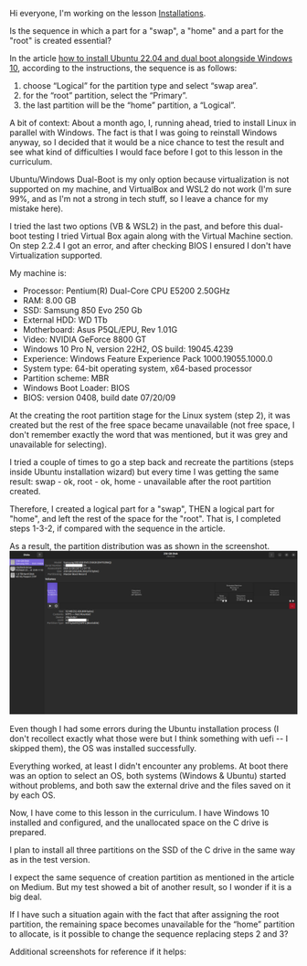 Hi everyone, I'm working on the lesson [Installations](https://www.theodinproject.com/lessons/foundations-installations).

Is the sequence in which a part for a "swap", a "home" and a part for the "root" is created essential?

In the article [how to install Ubuntu 22.04 and dual boot alongside Windows 10](https://medium.com/linuxforeveryone/how-to-install-ubuntu-20-04-and-dual-boot-alongside-windows-10-323a85271a73), according to the instructions, the sequence is as follows:

1) choose “Logical” for the partition type and select “swap area”.
2) for the “root” partition, select the “Primary”.
3) the last partition will be the “home” partition, a “Logical”.

A bit of context:
About a month ago, I, running ahead, tried to install Linux in parallel with Windows. The fact is that I was going to reinstall Windows anyway, so I decided that it would be a nice chance to test the result and see what kind of difficulties I would face before I got to this lesson in the curriculum.

Ubuntu/Windows Dual-Boot is my only option because virtualization is not supported on my machine, and VirtualBox and WSL2 do not work (I'm sure 99%, and as I'm not a strong in tech stuff, so I leave a chance for my mistake here).

I tried the last two options (VB & WSL2) in the past, and before this  dual-boot testing I tried Virtual Box again along with the Virtual Machine section. On step 2.2.4 I got an error, and after checking BIOS I ensured I don't have Virtualization supported.

My machine is:
- Processor: Pentium(R) Dual-Core CPU E5200 2.50GHz
- RAM: 8.00 GB
- SSD: Samsung 850 Evo 250 Gb
- External HDD: WD 1Tb
- Motherboard: Asus P5QL/EPU, Rev 1.01G
- Video: NVIDIA GeForce 8800 GT
- Windows 10 Pro N, version 22H2, OS build: 19045.4239
- Experience: Windows Feature Experience Pack 1000.19055.1000.0
- System type: 64-bit operating system, x64-based processor
- Partition scheme: MBR
- Windows Boot Loader: BIOS
- BIOS: version 0408, build date 07/20/09

At the creating the root partition stage for the Linux system (step 2), it was created but the rest of the free space became unavailable (not free space, I don't remember exactly the word that was mentioned, but it was grey and unavailable for selecting).

I tried a couple of times to go a step back and recreate the partitions (steps inside Ubuntu installation wizard) but every time I was getting the same result: swap - ok, root - ok, home - unavailable after the root partition created.

Therefore, I created a logical part for a "swap", THEN a logical part for "home", and left the rest of the space for the "root". That is, I completed steps 1-3-2, if compared with the sequence in the article.

As a result, the partition distribution was as shown in the screenshot.
![Partition scheme after successful test dual-boot installation](Ubuntu-partitions-2024-03-27_07-05-46.png "Partition scheme after successful test dual-boot installation")


Even though I had some errors during the Ubuntu installation process (I don't recollect exactly what those were but I think something with uefi -- I skipped them), the OS was installed successfully.

Everything worked, at least I didn't encounter any problems. At boot there was an option to select an OS, both systems (Windows & Ubuntu) started without problems, and both saw the external drive and the files saved on it by each OS.

Now, I have come to this lesson in the curriculum. I have Windows 10 installed and configured, and the unallocated space on the C drive is prepared.

I plan to install all three partitions on the SSD of the C drive in the same way as in the test version.

I expect the same sequence of creation partition as mentioned in the article on Medium. But my test showed a bit of another result, so I wonder if it is a big deal.

If I have such a situation again with the fact that after assigning the root partition, the remaining space becomes unavailable for the “home” partition to allocate, is it possible to change the sequence replacing steps 2 and 3?

Additional screenshots for reference if it helps:
